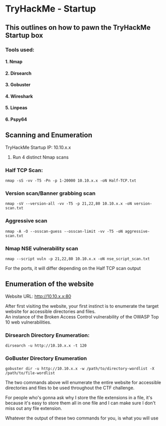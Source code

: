 # TryHackMe - Startup

## This outlines on how to pawn the TryHackMe Startup box

### Tools used: 
#### 1. Nmap
#### 2. Dirsearch
#### 3. Gobuster
#### 4. Wireshark
#### 5. Linpeas
#### 6. Pspy64

## Scanning and Enumeration

TryHackMe Startup IP: 10.10.x.x

1. Run 4 distinct Nmap scans

### **Half TCP Scan:**

```
nmap -sS -vv -T5 -Pn -p 1-20000 10.10.x.x -oN Half-TCP.txt
```

### **Version scan/Banner grabbing scan**

```
nmap -sV --version-all -vv -T5 -p 21,22,80 10.10.x.x -oN version-scan.txt 
```

### **Aggressive scan**

```
nmap -A -O --osscan-guess --osscan-limit -vv -T5 -oN aggressive-scan.txt
```

### **Nmap NSE vulnerability scan**

```
nmap --script vuln -p 21,22,80 10.10.x.x -oN nse_script_scan.txt
```

For the ports, it will differ depending on the Half TCP scan output

## Enumeration of the website

Website URL: http://10.10.x.x:80

After first visiting the website, your first instinct is to enumerate the target website for accessible directories and files.  
An instance of the Broken Access Control vulnerability of the OWASP Top 10 web vulnerabilities.

### **Dirsearch Directory Enumeration**:

```
dirsearch -u http://10.10.x.x -t 120
```

### **GoBuster Directory Enumeration**

```
gobuster dir -u http://10.10.x.x -w /path/to/directory-wordlist -X /path/to/file-wordlist
```

The two commands above will enumerate the entire website for accessible directories and files to be used throughout the CTF challenge.

For people who's gonna ask why I store the file extensions in a file, it's because it's easy to store them all in one file and I can make sure I don't miss out any file extension.

Whatever the output of these two commands for you, is what you will use
